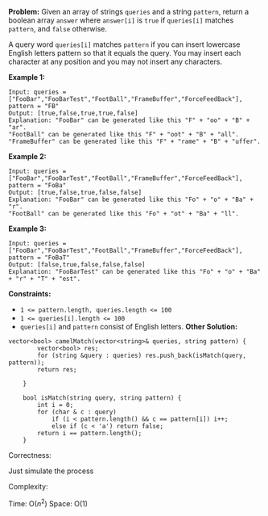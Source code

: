 **Problem:**
Given an array of strings `queries` and a string `pattern`, return a boolean array `answer` where `answer[i]` is `true` if `queries[i]` matches `pattern`, and `false` otherwise.

A query word `queries[i]` matches `pattern` if you can insert lowercase English letters pattern so that it equals the query. You may insert each character at any position and you may not insert any characters.

 

**Example 1:**

```
Input: queries = ["FooBar","FooBarTest","FootBall","FrameBuffer","ForceFeedBack"], pattern = "FB"
Output: [true,false,true,true,false]
Explanation: "FooBar" can be generated like this "F" + "oo" + "B" + "ar".
"FootBall" can be generated like this "F" + "oot" + "B" + "all".
"FrameBuffer" can be generated like this "F" + "rame" + "B" + "uffer".
```

**Example 2:**

```
Input: queries = ["FooBar","FooBarTest","FootBall","FrameBuffer","ForceFeedBack"], pattern = "FoBa"
Output: [true,false,true,false,false]
Explanation: "FooBar" can be generated like this "Fo" + "o" + "Ba" + "r".
"FootBall" can be generated like this "Fo" + "ot" + "Ba" + "ll".
```

**Example 3:**

```
Input: queries = ["FooBar","FooBarTest","FootBall","FrameBuffer","ForceFeedBack"], pattern = "FoBaT"
Output: [false,true,false,false,false]
Explanation: "FooBarTest" can be generated like this "Fo" + "o" + "Ba" + "r" + "T" + "est".
```

 

**Constraints:**

- `1 <= pattern.length, queries.length <= 100`
- `1 <= queries[i].length <= 100`
- `queries[i]` and `pattern` consist of English letters.
**Other Solution:**
```
vector<bool> camelMatch(vector<string>& queries, string pattern) {
        vector<bool> res;
        for (string &query : queries) res.push_back(isMatch(query, pattern));
        return res;

    }

    bool isMatch(string query, string pattern) {
        int i = 0;
        for (char & c : query)
            if (i < pattern.length() && c == pattern[i]) i++;
            else if (c < 'a') return false;
        return i == pattern.length();
    }
```
Correctness:

Just simulate the process

Complexity:

Time: O($n^2$)
Space: O(1)